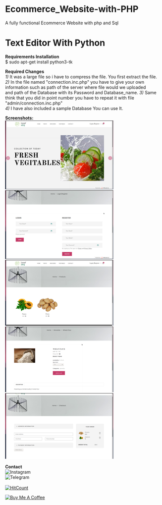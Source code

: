 # Ecommerce_Website-with-PHP
A fully functional Ecommerce Website with php and Sql 
# Text Editor With Python

**Requirements Installation**<br>
$ sudo apt-get install python3-tk

**Required Changes**<br>
*1)* It was a large file so i have to compress the file. You first extract the file.<br>
*2)* In the file named "connection.inc.php" you have to give your own 
information such as path of the server where file would we uploaded<br>
and path of the Database with its Password and Database_name.
*3)* Same think that you did in point number you have to repeat it with file "admin/connection.inc.php"<br>
*4)* I have also included a sample Database You can use It.

**Screenshots:**<br>
![](https://github.com/everydaycodings/Ecommerce_Website-with-PHP/blob/master/screenshot/home.png)
![](https://github.com/everydaycodings/Ecommerce_Website-with-PHP/blob/master/screenshot/login.png)
![](https://github.com/everydaycodings/Ecommerce_Website-with-PHP/blob/master/screenshot/product.png)
![](https://github.com/everydaycodings/Ecommerce_Website-with-PHP/blob/master/screenshot/product_details.png)
![](https://github.com/everydaycodings/Ecommerce_Website-with-PHP/blob/master/screenshot/checkout.png)

**Contact**<br>
![Instagram](https://www.instagram.com/everydaycodings/)<br>
![Telegram](https://t.me/everydaycodings)<br><br>
[![HitCount](http://hits.dwyl.com/everydaycodings/Ecommerce_Website-with-PHP.svg)](http://hits.dwyl.com/everydaycodings/Ecommerce_Website-with-PHP)


<a href="https://www.buymeacoffee.com/everydaycodings" target="_blank"><img src="https://cdn.buymeacoffee.com/buttons/lato-orange.png" alt="Buy Me A Coffee" style="height: 51px !important;width: 217px !important;" ></a>
